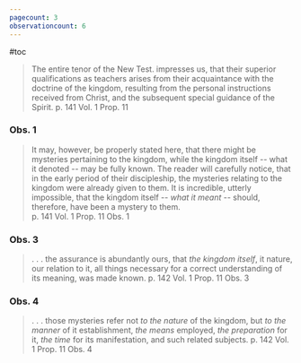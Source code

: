 ```yaml
---
pagecount: 3
observationcount: 6
---
```

#toc

> The entire tenor of the New Test. impresses us, that their superior qualifications as teachers arises from their acquaintance with the doctrine of the kingdom, resulting from the personal instructions received from Christ, and the subsequent special guidance of the Spirit.
> p. 141 Vol. 1 Prop. 11 

### Obs. 1

> It may, however, be properly stated here, that there might be mysteries pertaining to the kingdom, while the kingdom itself -- what it denoted -- may be fully known.  The reader will carefully notice, that in the early period of their discipleship, the mysteries relating to the kingdom were already given to them.  It is incredible, utterly impossible, that the kingdom itself -- *what it meant* -- should, therefore, have been a mystery to them.  
> p. 141 Vol. 1 Prop. 11 Obs. 1

### Obs. 3

>. . . the assurance is abundantly ours, that *the kingdom itself*, it nature, our relation to it, all things necessary for a correct understanding of its meaning, was made known.
>p. 142 Vol. 1 Prop. 11 Obs. 3

### Obs. 4

> . . . those mysteries refer not *to the nature* of the kingdom, but *to the manner* of it establishment, *the means* employed, *the preparation* for it, *the time* for its manifestation, and such related subjects.
>p. 142 Vol. 1 Prop. 11 Obs. 4 